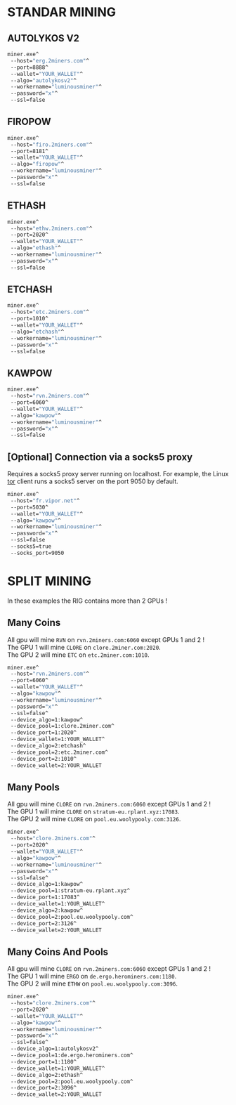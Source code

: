 # STANDAR MINING

## AUTOLYKOS V2
```bat
miner.exe^
 --host="erg.2miners.com"^
 --port=8888^
 --wallet="YOUR_WALLET"^
 --algo="autolykosv2"^
 --workername="luminousminer"^
 --password="x"^
 --ssl=false
```

## FIROPOW
```bat
miner.exe^
 --host="firo.2miners.com"^
 --port=8181^
 --wallet="YOUR_WALLET"^
 --algo="firopow"^
 --workername="luminousminer"^
 --password="x"^
 --ssl=false
```

## ETHASH
```bat
miner.exe^
 --host="ethw.2miners.com"^
 --port=2020^
 --wallet="YOUR_WALLET"^
 --algo="ethash"^
 --workername="luminousminer"^
 --password="x"^
 --ssl=false
```

## ETCHASH
```bat
miner.exe^
 --host="etc.2miners.com"^
 --port=1010^
 --wallet="YOUR_WALLET"^
 --algo="etchash"^
 --workername="luminousminer"^
 --password="x"^
 --ssl=false
```

## KAWPOW
```bat
miner.exe^
 --host="rvn.2miners.com"^
 --port=6060^
 --wallet="YOUR_WALLET"^
 --algo="kawpow"^
 --workername="luminousminer"^
 --password="x"^
 --ssl=false
```

## [Optional] Connection via a socks5 proxy
Requires a socks5 proxy server running on localhost. For example, the Linux [tor](https://www.torproject.org/) client runs a socks5 server on the port 9050 by default.
```bat
miner.exe^
 --host="fr.vipor.net"^
 --port=5030^
 --wallet="YOUR_WALLET"^
 --algo="kawpow"^
 --workername="luminousminer"^
 --password="x"^
 --ssl=false
 --socks5=true
 --socks_port=9050
```

# SPLIT MINING
In these examples the RIG contains more than 2 GPUs !

## Many Coins
All gpu will mine `RVN` on `rvn.2miners.com:6060` except GPUs 1 and 2 !  
The GPU 1 will mine `CLORE` on `clore.2miner.com:2020`.  
The GPU 2 will mine `ETC` on `etc.2miner.com:1010`.
```bat
miner.exe^
 --host="rvn.2miners.com"^
 --port=6060^
 --wallet="YOUR_WALLET"^
 --algo="kawpow"^
 --workername="luminousminer"^
 --password="x"^
 --ssl=false^
 --device_algo=1:kawpow^
 --device_pool=1:clore.2miner.com^
 --device_port=1:2020^
 --device_wallet=1:YOUR_WALLET^
 --device_algo=2:etchash^
 --device_pool=2:etc.2miner.com^
 --device_port=2:1010^
 --device_wallet=2:YOUR_WALLET
```

## Many Pools
All gpu will mine `CLORE` on `rvn.2miners.com:6060` except GPUs 1 and 2 !  
The GPU 1 will mine `CLORE` on `stratum-eu.rplant.xyz:17083`.  
The GPU 2 will mine `CLORE` on `pool.eu.woolypooly.com:3126`.
```bat
miner.exe^
 --host="clore.2miners.com"^
 --port=2020^
 --wallet="YOUR_WALLET"^
 --algo="kawpow"^
 --workername="luminousminer"^
 --password="x"^
 --ssl=false^
 --device_algo=1:kawpow^
 --device_pool=1:stratum-eu.rplant.xyz^
 --device_port=1:17083^
 --device_wallet=1:YOUR_WALLET^
 --device_algo=2:kawpow^
 --device_pool=2:pool.eu.woolypooly.com^
 --device_port=2:3126^
 --device_wallet=2:YOUR_WALLET
```

## Many Coins And Pools
All gpu will mine `CLORE` on `rvn.2miners.com:6060` except GPUs 1 and 2 !  
The GPU 1 will mine `ERGO` on `de.ergo.herominers.com:1180`.  
The GPU 2 will mine `ETHW` on `pool.eu.woolypooly.com:3096`.
```bat
miner.exe^
 --host="clore.2miners.com"^
 --port=2020^
 --wallet="YOUR_WALLET"^
 --algo="kawpow"^
 --workername="luminousminer"^
 --password="x"^
 --ssl=false^
 --device_algo=1:autolykosv2^
 --device_pool=1:de.ergo.herominers.com^
 --device_port=1:1180^
 --device_wallet=1:YOUR_WALLET^
 --device_algo=2:ethash^
 --device_pool=2:pool.eu.woolypooly.com^
 --device_port=2:3096^
 --device_wallet=2:YOUR_WALLET
```
